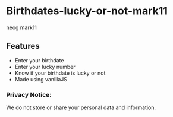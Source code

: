 # Birthdates-lucky-or-not-mark11
neog mark11

## Features

- Enter your birthdate
- Enter your lucky number
- Know if your birthdate is lucky or not
- Made using vanillaJS

### Privacy Notice:
We do not store or share your personal data and information.
